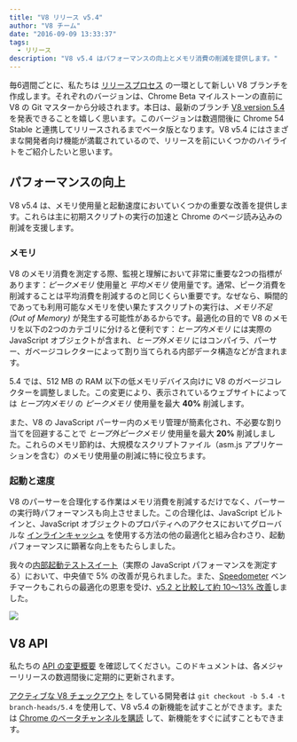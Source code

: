 ```yaml
---
title: "V8 リリース v5.4"
author: "V8 チーム"
date: "2016-09-09 13:33:37"
tags: 
  - リリース
description: "V8 v5.4 はパフォーマンスの向上とメモリ消費の削減を提供します。"
---
```

毎6週間ごとに、私たちは [リリースプロセス](/docs/release-process) の一環として新しい V8 ブランチを作成します。それぞれのバージョンは、Chrome Beta マイルストーンの直前に V8 の Git マスターから分岐されます。本日は、最新のブランチ [V8 version 5.4](https://chromium.googlesource.com/v8/v8.git/+log/branch-heads/5.4) を発表できることを嬉しく思います。このバージョンは数週間後に Chrome 54 Stable と連携してリリースされるまでベータ版となります。V8 v5.4 にはさまざまな開発者向け機能が満載されているので、リリースを前にいくつかのハイライトをご紹介したいと思います。

<!--truncate-->
## パフォーマンスの向上

V8 v5.4 は、メモリ使用量と起動速度においていくつかの重要な改善を提供します。これらは主に初期スクリプトの実行の加速と Chrome のページ読み込みの削減を支援します。

### メモリ

V8 のメモリ消費を測定する際、監視と理解において非常に重要な2つの指標があります：_ピークメモリ_ 使用量と _平均メモリ_ 使用量です。通常、ピーク消費を削減することは平均消費を削減するのと同じくらい重要です。なぜなら、瞬間的であっても利用可能なメモリを使い果たすスクリプトの実行は、_メモリ不足 (Out of Memory)_ が発生する可能性があるからです。最適化の目的で V8 のメモリを以下の2つのカテゴリに分けると便利です：_ヒープ内メモリ_ には実際の JavaScript オブジェクトが含まれ、_ヒープ外メモリ_ にはコンパイラ、パーサー、ガベージコレクターによって割り当てられる内部データ構造などが含まれます。

5.4 では、512 MB の RAM 以下の低メモリデバイス向けに V8 のガベージコレクターを調整しました。この変更により、表示されているウェブサイトによっては _ヒープ内メモリ_ の _ピークメモリ_ 使用量を最大 **40%** 削減します。

また、V8 の JavaScript パーサー内のメモリ管理が簡素化され、不必要な割り当てを回避することで _ヒープ外ピークメモリ_ 使用量を最大 **20%** 削減しました。これらのメモリ節約は、大規模なスクリプトファイル（asm.js アプリケーションを含む）のメモリ使用量の削減に特に役立ちます。

### 起動と速度

V8 のパーサーを合理化する作業はメモリ消費を削減するだけでなく、パーサーの実行時パフォーマンスも向上させました。この合理化は、JavaScript ビルトインと、JavaScript オブジェクトのプロパティへのアクセスにおいてグローバルな [インラインキャッシュ](https://en.wikipedia.org/wiki/Inline_caching) を使用する方法の他の最適化と組み合わさり、起動パフォーマンスに顕著な向上をもたらしました。

我々の[内部起動テストスイート](https://www.youtube.com/watch?v=xCx4uC7mn6Y)（実際の JavaScript パフォーマンスを測定する）において、中央値で 5% の改善が見られました。また、[Speedometer](http://browserbench.org/Speedometer/) ベンチマークもこれらの最適化の恩恵を受け、[v5.2 と比較して約 10〜13% 改善](https://chromeperf.appspot.com/report?sid=f5414b72e864ffaa4fd4291fa74bf3fd7708118ba534187d36113d8af5772c86&start_rev=393766&end_rev=416239)しました。

![](/_img/v8-release-54/speedometer.png)

## V8 API

私たちの [API の変更概要](https://docs.google.com/document/d/1g8JFi8T_oAE_7uAri7Njtig7fKaPDfotU6huOa1alds/edit) を確認してください。このドキュメントは、各メジャーリリースの数週間後に定期的に更新されます。

[アクティブな V8 チェックアウト](/docs/source-code#using-git) をしている開発者は `git checkout -b 5.4 -t branch-heads/5.4` を使用して、V8 v5.4 の新機能を試すことができます。または [Chrome のベータチャンネルを購読](https://www.google.com/chrome/browser/beta.html) して、新機能をすぐに試すこともできます。
